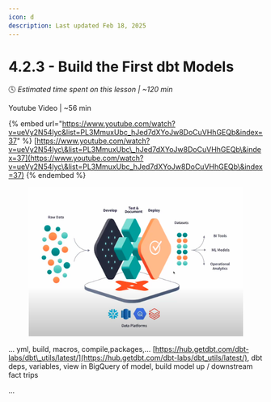 ```yaml
---
icon: d
description: Last updated Feb 18, 2025
---
```


# 4.2.3 - Build the First dbt Models

:clock4:  _Estimated time spent on this lesson | \~120 min_

Youtube Video | \~56 min

{% embed url="https://www.youtube.com/watch?v=ueVy2N54lyc&list=PL3MmuxUbc_hJed7dXYoJw8DoCuVHhGEQb&index=37" %}
[https://www.youtube.com/watch?v=ueVy2N54lyc\&list=PL3MmuxUbc\_hJed7dXYoJw8DoCuVHhGEQb\&index=37](https://www.youtube.com/watch?v=ueVy2N54lyc\&list=PL3MmuxUbc_hJed7dXYoJw8DoCuVHhGEQb\&index=37)
{% endembed %}



<figure><img src="../../.gitbook/assets/Screen Shot 2025-02-17 at 3.33.38 PM.png" alt=""><figcaption></figcaption></figure>

... yml, build, macros, compile,packages,... [https://hub.getdbt.com/dbt-labs/dbt\_utils/latest/](https://hub.getdbt.com/dbt-labs/dbt_utils/latest/), dbt deps, variables, view in BigQuery of model,  build model up / downstream fact trips

...
